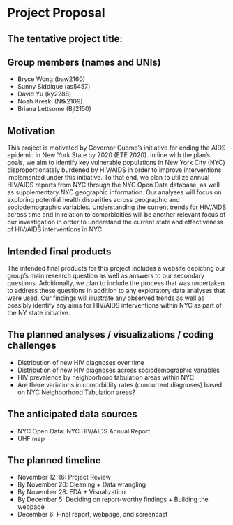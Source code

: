 Project Proposal
================

The tentative project title:
----------------------------

Group members (names and UNIs)
------------------------------

-   Bryce Wong (baw2160)
-   Sunny Siddique (as5457)
-   David Yu (ky2288)
-   Noah Kreski (Ntk2109)
-   Briana Lettsome (Bjl2150)

Motivation
----------

This project is motivated by Governor Cuomo’s initiative for ending the AIDS epidemic in New York State by 2020 (ETE 2020). In line with the plan’s goals, we aim to identify key vulnerable populations in New York City (NYC) disproportionately burdened by HIV/AIDS in order to improve interventions implemented under this initiative. To that end, we plan to utilize annual HIV/AIDS reports from NYC through the NYC Open Data database, as well as supplementary NYC geographic information. Our analyses will focus on exploring potential health disparities across geographic and sociodemographic variables. Understanding the current trends for HIV/AIDS across time and in relation to comorbidities will be another relevant focus of our investigation in order to understand the current state and effectiveness of HIV/AIDS interventions in NYC.

Intended final products
-----------------------

The intended final products for this project includes a website depicting our group’s main research question as well as answers to our secondary questions. Additionally, we plan to include the process that was undertaken to address these questions in addition to any exploratory data analyses that were used. Our findings will illustrate any observed trends as well as possibly identify any aims for HIV/AIDS interventions within NYC as part of the NY state initiative.

The planned analyses / visualizations / coding challenges
---------------------------------------------------------

-   Distribution of new HIV diagnoses over time
-   Distribution of new HIV diagnoses across sociodemographic variables
-   HIV prevalence by neighborhood tabulation areas within NYC
-   Are there variations in comorbidity rates (concurrent diagnoses) based on NYC Neighborhood Tabulation areas?

The anticipated data sources
----------------------------

-   NYC Open Data: NYC HIV/AIDS Annual Report
-   UHF map

The planned timeline
--------------------

-   November 12-16: Project Review
-   By November 20: Cleaning + Data wrangling
-   By November 28: EDA + Visualization
-   By December 5: Deciding on report-worthy findings + Building the webpage
-   December 6: Final report, webpage, and screencast
